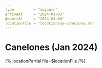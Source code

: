 ```yaml
---
type         = "sojourn"
arriveAt     = "2024-01-03"
departAt     = "2024-01-04"
locationFile = "location/uy-canelones.md"
---
```


# Canelones (Jan 2024)

{% locationPartial file=$locationFile /%} 

